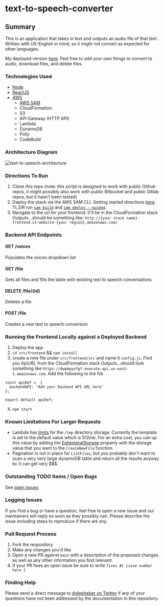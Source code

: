 # text-to-speech-converter

## Summary
This is an application that takes in text and outputs an audio file of that text. Written with US-English in mind, so it might not convert as expected for other languages.

My deployed version [here](http://text-to-speech-frontend.s3-website-us-west-2.amazonaws.com/). Feel free to add your own things to convert to audio, download files, and delete files.

### Technologies Used
- [Node](https://nodejs.org/)
- [ReactJS](https://reactjs.org/)
- [AWS](https://aws.amazon.com/)
  - [AWS SAM](https://aws.amazon.com/serverless/sam/)
  - CloudFormation
  - S3
  - API Gateway (HTTP API)
  - Lambda
  - DynamoDB
  - Polly
  - CodeBuild

### Architecture Diagram

![text-to-speech-architecture](https://user-images.githubusercontent.com/12616554/156626768-d509d604-b52f-42e5-9600-e8b2fe588ca7.png)


### Directions To Run
1. Clone this repo (note: this script is designed to work with public Github repos, it might possibly also work with public Bitbucket and public Gitlab repos, but it hasn't been tested)
2. Deploy the stack via the AWS SAM CLI. Getting started directions [here](https://docs.aws.amazon.com/serverless-application-model/latest/developerguide/serverless-sam-cli-install.html). TL;DR run [`sam build`](https://docs.aws.amazon.com/serverless-application-model/latest/developerguide/sam-cli-command-reference-sam-build.html) and [`sam deploy --guided`](https://docs.aws.amazon.com/serverless-application-model/latest/developerguide/sam-cli-command-reference-sam-deploy.html).
3. Navigate to the url for your frontend. It'll be in the CloudFormation stack Outputs...should be something like: `http://{your stack name}-frontend.s3-website-{your region}.amazonaws.com/`

### Backend API Endpoints
#### GET /voices
Populates the voices dropdown list

#### GET /file
Gets all files and fills the table with existing text to speech conversations

#### DELETE /file/{id}
Deletes a file

#### POST /file
Creates a new text to speech conversion

### Running the Frontend Locally against a Deployed Backend
1. Deploy the app
2. `cd src/frontend` && `npm install`
3. create a new file under `src/frontend/src` and name it `config.js`. Find you ApiURL from the CloudFormation stack Outputs...should look something like `https://6wpbpyxfgf.execute-api.us-east-1.amazonaws.com`. Add the following to the file
  ```
  const apiRef =  {
    backendAPI: 'Add your backend API URL here'
  };

  export default apiRef;
  ```
4. `npm start`

### Known Limitations For Larger Requests
- Lambda has [limits](https://docs.aws.amazon.com/lambda/latest/dg/limits.html) for the `/tmp` directory storage. Currently the template is set to the default value which is 512mb. For an extra cost, you can up this value by adding the [EphemeralStorage](https://docs.aws.amazon.com/serverless-application-model/latest/developerguide/sam-resource-function.html#sam-function-ephemeralstorage) property with the storage value that you want to the `CreateNewFile` function.
- Pagination is not in place for `ListFiles`, but you probably don't want to scan a very very large dynamoDB table and return all the results anyway bc it can get very $$$.

### Outstanding TODO Items / Open Bugs
See [open issues](https://github.com/deeheber/text-to-speech-converter/issues)

### Logging Issues
If you find a bug or have a question, feel free to open a new issue and our maintainers will reply as soon as they possibly can. Please describe the issue including steps to reproduce if there are any.

### Pull Request Process
1. Fork the respository
2. Make any changes you'd like
3. Open a new PR against `main` with a description of the proposed changes as well as any other information you find relevant.
4. If your PR fixes an open issue be sure to write `fixes #[ issue number here ]`

### Finding Help
Please send a direct message to [@deeheber on Twitter](https://twitter.com/deeheber) if any of your questions have not been addressed by the documentation in this repository.
